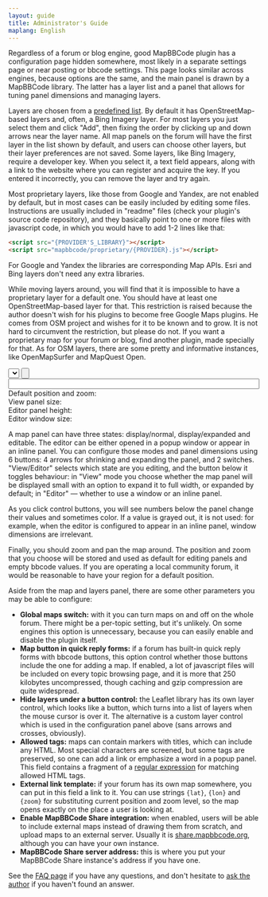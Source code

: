 ```yaml
---
layout: guide
title: Administrator's Guide
maplang: English
---
```


Regardless of a forum or blog engine, good MapBBCode plugin has a configuration page hidden somewhere, most likely in a separate settings page or near posting or bbcode settings. This page looks similar across engines, because options are the same, and the main panel is drawn by a MapBBCode library. The latter has a layer list and a panel that allows for tuning panel dimensions and managing layers.

Layers are chosen from a [predefined list](https://github.com/MapBBCode/mapbbcode/blob/master/src/config/LayerList.js). By default it has OpenStreetMap-based layers and, often, a Bing Imagery layer. For most layers you just select them and click "Add", then fixing the order by clicking up and down arrows near the layer name. All map panels on the forum will have the first layer in the list shown by default, and users can choose other layers, but their layer preferences are not saved. Some layers, like Bing Imagery, require a developer key. When you select it, a text field appears, along with a link to the website where you can register and acquire the key. If you entered it incorrectly, you can remove the layer and try again.

Most proprietary layers, like those from Google and Yandex, are not enabled by default, but in most cases can be easily included by editing some files. Instructions are usually included in "readme" files (check your plugin's source code repository), and they basically point to one or more files with javascript code, in which you would have to add 1-2 lines like that:

```html
<script src="{PROVIDER'S_LIBRARY}"></script>
<script src="mapbbcode/proprietary/{PROVIDER}.js"></script>
```

For Google and Yandex the libraries are corresponding Map APIs. Esri and Bing layers don't need any extra libraries.

While moving layers around, you will find that it is impossible to have a proprietary layer for a default one. You should have at least one OpenStreetMap-based layer for that. This restriction is raised because the author doesn't wish for his plugins to become free Google Maps plugins. He comes from OSM project and wishes for it to be known and to grow. It is not hard to circumvent the restriction, but please do not. If you want a proprietary map for your forum or blog, find another plugin, made specially for that. As for OSM layers, there are some pretty and informative instances, like OpenMapSurfer and MapQuest Open.

<div>
<select size="1" id="layers"></select> <input type="button" id="layeradd"/>
</div>
<div id="bingkey">
<span id="bingtitle"></span>
<input type="text" size="60" id="keyvalue"/>
</div>
<div id="map"></div>

<div id="values">
<div>Default position and zoom: <span id="zoompos"></span></div>
<div>View panel size: <span id="viewsize"></span></div>
<div>Editor panel height: <span id="editheight"></span></div>
<div>Editor window size: <span id="winsize"></span></div>
</div>

A map panel can have three states: display/normal, display/expanded and editable. The editor can be either opened in a popup window or appear in an inline panel. You can configure those modes and panel dimensions using 6 buttons: 4 arrows for shrinking and expanding the panel, and 2 switches. "View/Editor" selects which state are you editing, and the button below it toggles behaviour: in "View" mode you choose whether the map panel will be displayed small with an option to expand it to full width, or expanded by default; in "Editor" — whether to use a window or an inline panel.

As you click control buttons, you will see numbers below the panel change their values and sometimes color. If a value is grayed out, it is not used: for example, when the editor is configured to appear in an inline panel, window dimensions are irrelevant.

Finally, you should zoom and pan the map around. The position and zoom that you choose will be stored and used as default for editing panels and empty bbcode values. If you are operating a local community forum, it would be reasonable to have your region for a default position.

Aside from the map and layers panel, there are some other parameters you may be able to configure:

* **Global maps switch:** with it you can turn maps on and off on the whole forum. There might be a per-topic setting, but it's unlikely. On some engines this option is unnecessary, because you can easily enable and disable the plugin itself.
* **Map button in quick reply forms:** if a forum has built-in quick reply forms with bbcode buttons, this option control whether those buttons include the one for adding a map. If enabled, a lot of javascript files will be included on every topic browsing page, and it is more that 250 kilobytes uncompressed, though caching and gzip compression are quite widespread.
* **Hide layers under a button control:** the Leaflet library has its own layer control, which looks like a button, which turns into a list of layers when the mouse cursor is over it. The alternative is a custom layer control which is used in the configuration panel above (sans arrows and crosses, obviously).
* **Allowed tags:** maps can contain markers with titles, which can include any HTML. Most special characters are screened, but some tags are preserved, so one can add a link or emphasize a word in a popup panel. This field contains a fragment of a [regular expression](https://developer.mozilla.org/en/docs/Web/JavaScript/Guide/Regular_Expressions) for matching allowed HTML tags.
* **External link template:** if your forum has its own map somewhere, you can put in this field a link to it. You can use strings `{lat}`, `{lon}` and `{zoom}` for substituting current position and zoom level, so the map opens exactly on the place a user is looking at.
* **Enable MapBBCode Share integration:** when enabled, users will be able to include external maps instead of drawing them from scratch, and upload maps to an external server. Usually it is [share.mapbbcode.org](http://share.mapbbcode.org/), although you can have your own instance.
* **MapBBCode Share server address:** this is where you put your MapBBCode Share instance's address if you have one.

See the [FAQ page](faq.html) if you have any questions, and don't hesitate to [ask the author](mailto:zverik@textual.ru) if you haven't found an answer.

<script>
var config = new MapBBCodeConfig({
	layers: ['OpenMapSurfer', 'OpenStreetMap'],
	viewWidth: 550,
	fullViewHeight: 400
});
config.bindLayerAdder({
	select: 'layers',
	button: 'layeradd',
	keyBlock: 'bingkey',
	keyTitle: 'bingtitle',
	keyValue: 'keyvalue',
	keyBlockDisplay: 'block'
});
config.on('show change', function(o) {
	function set(span, value, enabled) {
		document.getElementById(span).innerHTML = value;
		document.getElementById(span).style.color = enabled ? 'black' : '#aaa';
	}
	set('zoompos', o.defaultZoom + ',' + o.defaultPosition[0] + ',' + o.defaultPosition[1], true);
	set('viewsize', o.fullFromStart ? '100% × ' + o.fullViewHeight : o.viewWidth + '×' + o.viewHeight, true);
	set('editheight', o.editorHeight, !o.editorInWindow);
	set('winsize', o.windowWidth + '×' + o.windowHeight, o.editorInWindow);
});
config.show('map');
</script>
